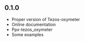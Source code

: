 ## 0.1.0

- Proper version of Tezos-oxymeter
- Online documentation
- Ppx-tezos_oxymeter
- Some examples
